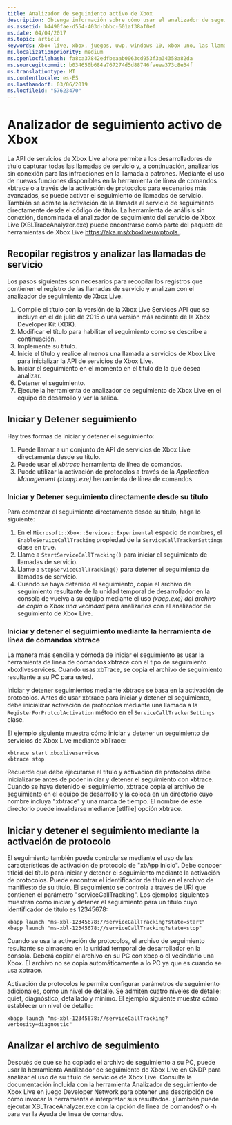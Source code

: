```yaml
---
title: Analizador de seguimiento activo de Xbox
description: Obtenga información sobre cómo usar el analizador de seguimiento de Xbox Live para revisar las llamadas de servicio realizadas por su título.
ms.assetid: b4490fae-d554-403d-bbbc-601af38af0ef
ms.date: 04/04/2017
ms.topic: article
keywords: Xbox live, xbox, juegos, uwp, windows 10, xbox uno, las llamadas, las pruebas de servicio, analizador de seguimiento
ms.localizationpriority: medium
ms.openlocfilehash: fa8ca37842edfbeaab0063cd953f3a34358a82da
ms.sourcegitcommit: b034650b684a767274d5d88746faeea373c8e34f
ms.translationtype: MT
ms.contentlocale: es-ES
ms.lasthandoff: 03/06/2019
ms.locfileid: "57623470"
---
```

# <a name="xbox-live-trace-analyzer"></a>Analizador de seguimiento activo de Xbox

La API de servicios de Xbox Live ahora permite a los desarrolladores de título capturar todas las llamadas de servicio y, a continuación, analizarlos sin conexión para las infracciones en la llamada a patrones. Mediante el uso de nuevas funciones disponibles en la herramienta de línea de comandos xbtrace o a través de la activación de protocolos para escenarios más avanzados, se puede activar el seguimiento de llamadas de servicio. También se admite la activación de la llamada al servicio de seguimiento directamente desde el código de título. La herramienta de análisis sin conexión, denominada el analizador de seguimiento del servicio de Xbox Live (XBLTraceAnalyzer.exe) puede encontrarse como parte del paquete de herramientas de Xbox Live [ https://aka.ms/xboxliveuwptools ](https://aka.ms/xboxliveuwptools).


## <a name="gather-logs-and-analyze-the-service-calls"></a>Recopilar registros y analizar las llamadas de servicio

Los pasos siguientes son necesarios para recopilar los registros que contienen el registro de las llamadas de servicio y analizan con el analizador de seguimiento de Xbox Live.

1.  Compile el título con la versión de la Xbox Live Services API que se incluye en el de julio de 2015 o una versión más reciente de la Xbox Developer Kit (XDK).
2.  Modificar el título para habilitar el seguimiento como se describe a continuación.
3.  Implemente su título.
4.  Inicie el título y realice al menos una llamada a servicios de Xbox Live para inicializar la API de servicios de Xbox Live.
5.  Iniciar el seguimiento en el momento en el título de la que desea analizar.
6.  Detener el seguimiento.
7.  Ejecute la herramienta de analizador de seguimiento de Xbox Live en el equipo de desarrollo y ver la salida.

## <a name="starting-and-stopping-tracing"></a>Iniciar y Detener seguimiento

Hay tres formas de iniciar y detener el seguimiento:

1.  Puede llamar a un conjunto de API de servicios de Xbox Live directamente desde su título.
2.  Puede usar el *xbtrace* herramienta de línea de comandos.
3.  Puede utilizar la activación de protocolos a través de la *Application Management (xbapp.exe)* herramienta de línea de comandos.


### <a name="starting-and-stopping-tracing-directly-from-your-title"></a>Iniciar y Detener seguimiento directamente desde su título

Para comenzar el seguimiento directamente desde su título, haga lo siguiente:

1.  En el `Microsoft::Xbox::Services::Experimental` espacio de nombres, el `EnableServiceCallTracking` propiedad de la `ServiceCallTrackerSettings` clase en true.
2.  Llame a `StartServiceCallTracking()` para iniciar el seguimiento de llamadas de servicio.
3.  Llame a `StopServiceCallTracking()` para detener el seguimiento de llamadas de servicio.
4.  Cuando se haya detenido el seguimiento, copie el archivo de seguimiento resultante de la unidad temporal de desarrollador en la consola de vuelva a su equipo mediante el uso *(xbcp.exe) del archivo de copia* o *Xbox una vecindad* para analizarlos con el analizador de seguimiento de Xbox Live.

### <a name="starting-and-stopping-tracing-by-using-the-xbtrace-command-line-tool"></a>Iniciar y detener el seguimiento mediante la herramienta de línea de comandos xbtrace

La manera más sencilla y cómoda de iniciar el seguimiento es usar la herramienta de línea de comandos xbtrace con el tipo de seguimiento xboxliveservices. Cuando usas xbTrace, se copia el archivo de seguimiento resultante a su PC para usted.

Iniciar y detener seguimientos mediante xbtrace se basa en la activación de protocolos. Antes de usar xbtrace para iniciar y detener el seguimiento, debe inicializar activación de protocolos mediante una llamada a la `RegisterForProtcolActivation` método en el `ServiceCallTrackerSettings` clase.

El ejemplo siguiente muestra cómo iniciar y detener un seguimiento de servicios de Xbox Live mediante xbTrace:

    xbtrace start xboxliveservices
    xbtrace stop


Recuerde que debe ejecutarse el título y activación de protocolos debe inicializarse antes de poder iniciar y detener el seguimiento con xbtrace. Cuando se haya detenido el seguimiento, xbtrace copia el archivo de seguimiento en el equipo de desarrollo y la coloca en un directorio cuyo nombre incluya "xbtrace" y una marca de tiempo. El nombre de este directorio puede invalidarse mediante \[etlfile\] opción xbtrace.

<a name="starting-and-stopping-tracing-by-using-protocol-activation"></a>Iniciar y detener el seguimiento mediante la activación de protocolo
----------------------------------------------------------
El seguimiento también puede controlarse mediante el uso de las características de activación de protocolo de "xbApp inicio". Debe conocer titleid del título para iniciar y detener el seguimiento mediante la activación de protocolos. Puede encontrar el identificador de título en el archivo de manifiesto de su título. El seguimiento se controla a través de URI que contienen el parámetro "serviceCallTracking". Los ejemplos siguientes muestran cómo iniciar y detener el seguimiento para un título cuyo identificador de título es 12345678:

    xbapp launch "ms-xbl-12345678://serviceCallTracking?state=start"
    xbapp launch "ms-xbl-12345678://serviceCallTracking?state=stop"

Cuando se usa la activación de protocolos, el archivo de seguimiento resultante se almacena en la unidad temporal de desarrollador en la consola. Deberá copiar el archivo en su PC con xbcp o el vecindario una Xbox. El archivo no se copia automáticamente a lo PC ya que es cuando se usa xbtrace.

Activación de protocolos le permite configurar parámetros de seguimiento adicionales, como un nivel de detalle. Se admiten cuatro niveles de detalle: quiet, diagnóstico, detallado y mínimo. El ejemplo siguiente muestra cómo establecer un nivel de detalle:

    xbapp launch "ms-xbl-12345678://serviceCallTracking?verbosity=diagnostic"

## <a name="analyze-the-trace-file"></a>Analizar el archivo de seguimiento

Después de que se ha copiado el archivo de seguimiento a su PC, puede usar la herramienta Analizador de seguimiento de Xbox Live en GNDP para analizar el uso de su título de servicios de Xbox Live. Consulte la documentación incluida con la herramienta Analizador de seguimiento de Xbox Live en juego Developer Network para obtener una descripción de cómo invocar la herramienta e interpretar sus resultados. ¿También puede ejecutar XBLTraceAnalyzer.exe con la opción de línea de comandos? o -h para ver la Ayuda de línea de comandos.
